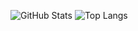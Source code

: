 ![GitHub Stats](https://github-readme-stats.vercel.app/api?username=johnsonshi&show_icons=true&hide_rank=true&count_private=true) ![Top Langs](https://github-readme-stats.vercel.app/api/top-langs/?username=johnsonshi)
